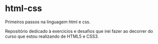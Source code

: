 # html-css
Primeiros passos na linguagem html e css. 

Repositório dedicado à exercicios e desafios que irei fazer ao decorrer do curso que estou realizando de HTML5 e CSS3.
